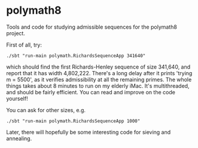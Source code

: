 polymath8
=========

Tools and code for studying admissible sequences for the polymath8 project.

First of all, try:

    ./sbt "run-main polymath.RichardsSequenceApp 341640"

which should find the first Richards-Henley sequence of size 341,640, and
report that it has width 4,802,222. There's a long delay after it prints 'trying
m = 5500', as it verifies admissibility at all the remaining primes. The whole
things takes about 8 minutes to run on my elderly iMac. It's multithreaded,
and should be fairly efficient. You can read and improve on the code yourself!

You can ask for other sizes, e.g.

    ./sbt "run-main polymath.RichardsSequenceApp 1000"

Later, there will hopefully be some interesting code for sieving and
annealing.
